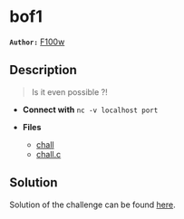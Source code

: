 # bof1

**`Author:`** [F100w](https://github.com/F1OOw)

## Description

> Is it even possible ?!    
   


- **Connect with** `nc -v localhost port`

- **Files** 
 	- [chall](challenge/chall)
	- [chall.c](src/chall.c)  





## Solution
Solution of the challenge can be found [here](solution/).
